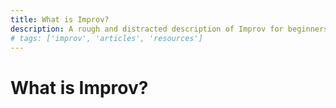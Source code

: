 ```yaml
---
title: What is Improv?
description: A rough and distracted description of Improv for beginners
# tags: ['improv', 'articles', 'resources']
---
```


# What is Improv?

